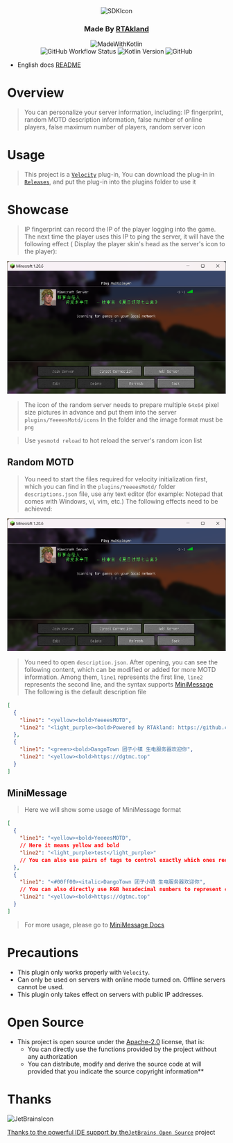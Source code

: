 <div align="center">
<img src="https://static.rtast.cn/static/icon/yesmotd-icon.png" alt="SDKIcon">

<h3>Made By <a href="https://github.com/RTAkland">RTAkland</a></h3>

<img src="https://static.rtast.cn/static/kotlin/made-with-kotlin.svg" alt="MadeWithKotlin">

<br>
<img alt="GitHub Workflow Status" src="https://img.shields.io/github/actions/workflow/status/DangoTown/YeeeesMOTD/main.yml">
<img alt="Kotlin Version" src="https://img.shields.io/badge/Kotlin-1.9.23-pink?logo=kotlin">
<img alt="GitHub" src="https://img.shields.io/github/license/RTAkland/YeeeesMOTD?logo=apache">

</div>

* English docs [README](./README_en.md)

# Overview

> You can personalize your server information, including: IP fingerprint, random MOTD description information, false
> number of online players, false maximum number of players, random server icon

# Usage

> This project is a [`Velocity`](https://velocitypowered.com/) plug-in,
> You can download the plug-in in [`Releases`](https://github.com/RTAkland/YeeeesMOTD/releases/), and put the plug-in
> into the plugins folder to use it

# Showcase

> IP fingerprint can record the IP of the player logging into the game. The next time the player uses this IP to ping
> the server, it will have the following effect (
> Display the player skin's head as the server's icon to the player):

<img src="./images/description.png" alt="showcase">

> The icon of the random server needs to prepare multiple `64x64` pixel size pictures in advance and put them into the
> server `plugins/YeeeesMotd/icons`
> In the folder and the image format must be `png`

> Use `yesmotd reload` to hot reload the server's random icon list

## Random MOTD

> You need to start the files required for velocity initialization first, which you can find in
> the `plugins/YeeeesMotd/` folder
> `descriptions.json` file, use any text editor (for example: Notepad that comes with Windows, vi, vim, etc.)
> The following effects need to be achieved:

<img src="./images/description.png" alt="description">

> You need to open `description.json`. After opening, you can see the following content, which can be modified or added
> for more MOTD information.
> Among them, `line1` represents the first line, `line2` represents the second line, and the syntax
> supports [MiniMessage](https://github.com/KyoriPowered/adventure)
> The following is the default description file

```json
[
  {
    "line1": "<yellow><bold>YeeeesMOTD",
    "line2": "<light_purple><bold>Powered by RTAkland: https://github.com/RTAkland"
  },
  {
    "line1": "<green><bold>DangoTown 团子小镇 生电服务器欢迎你",
    "line2": "<yellow><bold>https://dgtmc.top"
  }
]
```

## MiniMessage

> Here we will show some usage of MiniMessage format

```json
[
  {
    "line1": "<yellow><bold>YeeeesMOTD",
    // Here it means yellow and bold
    "line2": "<light_purple>test</light_purple>"
    // You can also use pairs of tags to control exactly which ones require color
  },
  {
    "line1": "<#00ff00><italic>DangoTown 团子小镇 生电服务器欢迎你",
    // You can also directly use RGB hexadecimal numbers to represent colors
    "line2": "<yellow><bold>https://dgtmc.top"
  }
]
```

> For more usage, please go to [MiniMessage Docs](https://docs.advntr.dev/minimessage/format.html#standard-tags)

# Precautions

* This plugin only works properly with `Velocity`.
* Can only be used on servers with online mode turned on. Offline servers cannot be used.
* This plugin only takes effect on servers with public IP addresses.

# Open Source

- This project is open source under the [Apache-2.0](./LICENSE) license, that is:
    - You can directly use the functions provided by the project without any authorization
    - You can distribute, modify and derive the source code at will provided that you indicate the source copyright
      information**

# Thanks

<div>

<img src="https://static.rtast.cn/static/other/jetbrains.png" alt="JetBrainsIcon" width="128">

<a href="https://www.jetbrains.com/opensource/">Thanks to the powerful IDE support by the<code>JetBrains Open
Source</code></a> project

</div>

